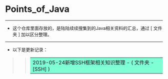 # Points_of_Java
***
* 这个仓库里面存放的，是陆陆续续搜集到的Java相关资料的汇总，通过 [ 文件夹 ] 加以区分整理。
***
* 以下是更新记录：
>> <table><tr><td bgcolor=#7FFFD4> 2019-05-24新增SSH框架相关知识整理 - ( 文件夹 - [SSH] ) </td></tr></table>

